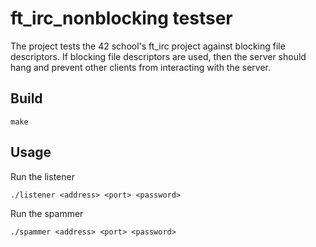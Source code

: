 # ft_irc_nonblocking testser

The project tests the 42 school's ft_irc project against blocking file descriptors. If blocking file descriptors are used, then the server should hang and prevent other clients from interacting with the server.

## Build

```make```

## Usage

Run the listener
```
./listener <address> <port> <password>
```
Run the spammer
```
./spammer <address> <port> <password>
```
